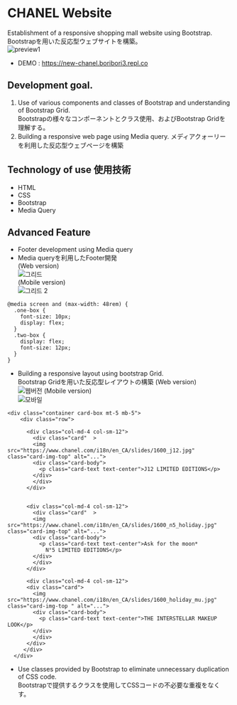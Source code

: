 # CHANEL Website
Establishment of a responsive shopping mall website using Bootstrap.    
Bootstrapを用いた反応型ウェブサイトを構築。     
![preview1](https://user-images.githubusercontent.com/87357349/142412421-a22fa89a-54fb-4f39-a69f-40f0f7591de1.jpg)
* DEMO : https://new-chanel.boribori3.repl.co
## Development goal.
1. Use of various components and classes of Bootstrap and understanding of Bootstrap Grid.     
  Bootstrapの様々なコンポーネントとクラス使用、およびBootstrap Gridを理解する。
2. Building a responsive web page using Media query.
    メディアクォーリーを利用した反応型ウェブページを構築
## Technology of use 使用技術
* HTML
* CSS
* Bootstrap
* Media Query
## Advanced Feature
* Footer development using Media query    
* Media queryを利用したFooter開発   
(Web version)    
![그리드](https://user-images.githubusercontent.com/87357349/142878827-f84e29cf-8d23-495a-81d2-0e5ee490db16.JPG)    
(Mobile version)   
![그리드 2](https://user-images.githubusercontent.com/87357349/142878850-85f0b57b-9b6d-43b0-a279-335123ffec11.JPG)    

```
@media screen and (max-width: 48rem) {
  .one-box {
    font-size: 10px;
    display: flex;
  }
  .two-box {
    display: flex;
    font-size: 12px;
  }
}

```


   
* Building a responsive layout using bootstrap Grid.       
 Bootstrap Gridを用いた反応型レイアウトの構築
(Web version)    
![웹버전](https://user-images.githubusercontent.com/87357349/142879505-c073b10b-cac3-47bd-82c0-78d06de14601.JPG)
(Mobile version)    
![모바일](https://user-images.githubusercontent.com/87357349/142879530-184df82b-cd31-4b7c-ad42-db4397113305.JPG)

```
<div class="container card-box mt-5 mb-5">
    <div class="row">

      <div class="col-md-4 col-sm-12">
        <div class="card"  >
        <img src="https://www.chanel.com/i18n/en_CA/slides/1600_j12.jpg" class="card-img-top" alt="...">
        <div class="card-body">
          <p class="card-text text-center">J12 LIMITED EDITIONS</p>
        </div>
        </div>
      </div>


      <div class="col-md-4 col-sm-12">
        <div class="card"  >
        <img src="https://www.chanel.com/i18n/en_CA/slides/1600_n5_holiday.jpg" class="card-img-top" alt="...">
        <div class="card-body">
          <p class="card-text text-center">Ask for the moon*
            N°5 LIMITED EDITIONS</p>
        </div>
        </div>
      </div>

      <div class="col-md-4 col-sm-12">
      <div class="card">
        <img src="https://www.chanel.com/i18n/en_CA/slides/1600_holiday_mu.jpg"  class="card-img-top " alt="...">
        <div class="card-body">
          <p class="card-text text-center">THE INTERSTELLAR MAKEUP LOOK</p>
        </div>
        </div>
      </div>
     </div>
  </div>
  ```
 * Use classes provided by Bootstrap to eliminate unnecessary duplication of CSS code.     
  Bootstrapで提供するクラスを使用してCSSコードの不必要な重複をなくす。
 
 
